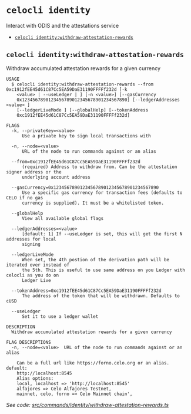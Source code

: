 `celocli identity`
==================

Interact with ODIS and the attestations service

* [`celocli identity:withdraw-attestation-rewards`](#celocli-identitywithdraw-attestation-rewards)

## `celocli identity:withdraw-attestation-rewards`

Withdraw accumulated attestation rewards for a given currency

```
USAGE
  $ celocli identity:withdraw-attestation-rewards --from 0xc1912fEE45d61C87Cc5EA59DaE31190FFFFf232d [-k
    <value> | --useLedger | ] [-n <value>] [--gasCurrency
    0x1234567890123456789012345678901234567890] [--ledgerAddresses <value> ]
    [--ledgerLiveMode ] [--globalHelp] [--tokenAddress
    0xc1912fEE45d61C87Cc5EA59DaE31190FFFFf232d]

FLAGS
  -k, --privateKey=<value>
      Use a private key to sign local transactions with

  -n, --node=<value>
      URL of the node to run commands against or an alias

  --from=0xc1912fEE45d61C87Cc5EA59DaE31190FFFFf232d
      (required) Address to withdraw from. Can be the attestation signer address or the
      underlying account address

  --gasCurrency=0x1234567890123456789012345678901234567890
      Use a specific gas currency for transaction fees (defaults to CELO if no gas
      currency is supplied). It must be a whitelisted token.

  --globalHelp
      View all available global flags

  --ledgerAddresses=<value>
      [default: 1] If --useLedger is set, this will get the first N addresses for local
      signing

  --ledgerLiveMode
      When set, the 4th postion of the derivation path will be iterated over instead of
      the 5th. This is useful to use same address on you Ledger with celocli as you do on
      Ledger Live

  --tokenAddress=0xc1912fEE45d61C87Cc5EA59DaE31190FFFFf232d
      The address of the token that will be withdrawn. Defaults to cUSD

  --useLedger
      Set it to use a ledger wallet

DESCRIPTION
  Withdraw accumulated attestation rewards for a given currency

FLAG DESCRIPTIONS
  -n, --node=<value>  URL of the node to run commands against or an alias

    Can be a full url like https://forno.celo.org or an alias. default:
    http://localhost:8545
    Alias options:
    local, localhost => 'http://localhost:8545'
    alfajores => Celo Alfajores Testnet,
    mainnet, celo, forno => Celo Mainnet chain',
```

_See code: [src/commands/identity/withdraw-attestation-rewards.ts](https://github.com/celo-org/developer-tooling/tree/%40celo/celocli%407.0.0-beta.3/packages/cli/src/commands/identity/withdraw-attestation-rewards.ts)_

